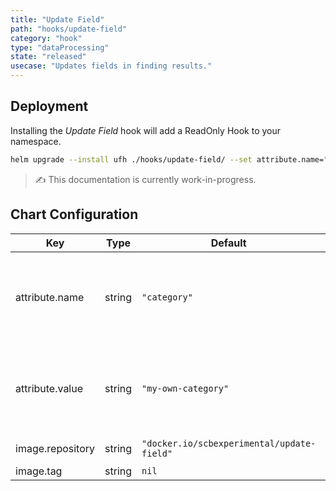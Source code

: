 ```yaml
---
title: "Update Field"
path: "hooks/update-field"
category: "hook"
type: "dataProcessing"
state: "released"
usecase: "Updates fields in finding results."
---
```


<!-- end -->

## Deployment

Installing the _Update Field_ hook will add a ReadOnly Hook to your namespace.

```bash
helm upgrade --install ufh ./hooks/update-field/ --set attribute.name="category" --set attribute.value="my-own-category"
```

> ✍ This documentation is currently work-in-progress.

## Chart Configuration

| Key | Type | Default | Description |
|-----|------|---------|-------------|
| attribute.name | string | `"category"` | The name of the attribute you want to add to each finding result |
| attribute.value | string | `"my-own-category"` | The value of the attribute you want to add to each finding result |
| image.repository | string | `"docker.io/scbexperimental/update-field"` | Hook image repository |
| image.tag | string | `nil` |  |
